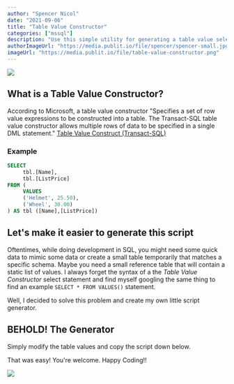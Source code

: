 ```yaml
---
author: "Spencer Nicol"
date: "2021-09-06"
title: "Table Value Constructor"
categories: ["mssql"]
description: "Use this simple utility for generating a table value selector statement in SQL."
authorImageUrl: "https://media.publit.io/file/spencer/spencer-small.jpg"
imageUrl: "https://media.publit.io/file/table-value-constructor.png"
---
```


![](https://media.publit.io/file/table-value-constructor.png)

## What is a Table Value Constructor?

According to Microsoft, a table value constructor "Specifies a set of row value expressions to be constructed into a table. The Transact-SQL table value constructor allows multiple rows of data to be specified in a single DML statement." [Table Value Construct (Transact-SQL)](https://docs.microsoft.com/en-us/sql/t-sql/queries/table-value-constructor-transact-sql?view=sql-server-ver15)

### Example

```sql
SELECT
     tbl.[Name],
     tbl.[ListPrice]
FROM (
     VALUES
     ('Helmet', 25.50),
     ('Wheel', 30.00)
) AS tbl ([Name],[ListPrice])
```

## Let's make it easier to generate this script

Oftentimes, while doing development in SQL, you might need some quick data to mimic some data or create a small table temporarily that matches a specific schema. Maybe you need a small reference table that will contain a static list of values. I always forget the syntax of a the _Table Value Constructor_ select statement and find myself googling the same thing to find an example `SELECT * FROM VALUES()` statement.

Well, I decided to solve this problem and create my own little script generator.

## BEHOLD! The Generator

Simply modify the table values and copy the script down below.

<TableValueConstructor />

That was easy! You're welcome. Happy Coding!!

![](https://media.giphy.com/media/tXTqLBYNf0N7W/giphy.gif)
